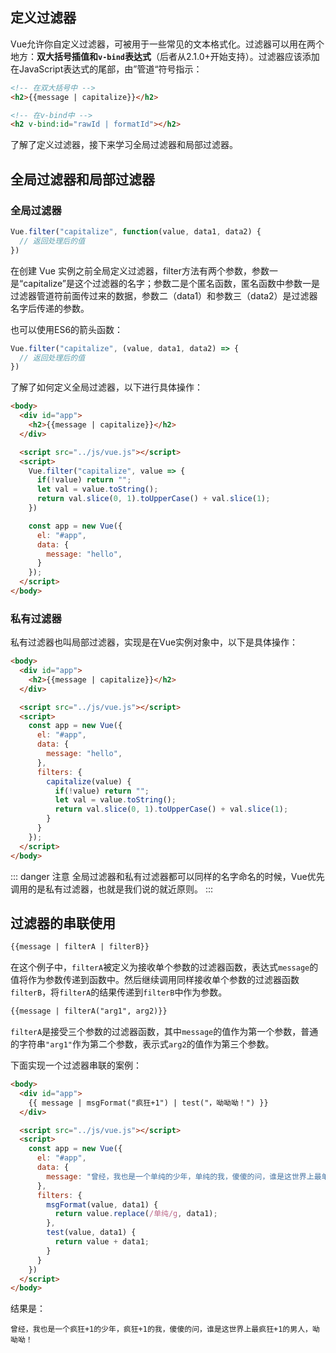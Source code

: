 ## 定义过滤器

Vue允许你自定义过滤器，可被用于一些常见的文本格式化。过滤器可以用在两个地方：**双大括号插值和`v-bind`表达式**（后者从2.1.0+开始支持）。过滤器应该添加在JavaScript表达式的尾部，由”管道“符号指示：

``` html
<!-- 在双大括号中 -->
<h2>{{message | capitalize}}</h2>

<!-- 在v-bind中 -->
<h2 v-bind:id="rawId | formatId"></h2>
```

了解了定义过滤器，接下来学习全局过滤器和局部过滤器。

## 全局过滤器和局部过滤器

### 全局过滤器

``` js
Vue.filter("capitalize", function(value, data1, data2) {
  // 返回处理后的值
})
```

在创建 Vue 实例之前全局定义过滤器，filter方法有两个参数，参数一是“capitalize”是这个过滤器的名字；参数二是个匿名函数，匿名函数中参数一是过滤器管道符前面传过来的数据，参数二（data1）和参数三（data2）是过滤器名字后传递的参数。

也可以使用ES6的箭头函数：

``` js
Vue.filter("capitalize", (value, data1, data2) => {
  // 返回处理后的值
})
```

了解了如何定义全局过滤器，以下进行具体操作：

``` html
<body>
  <div id="app">
    <h2>{{message | capitalize}}</h2>
  </div>

  <script src="../js/vue.js"></script>
  <script>
    Vue.filter("capitalize", value => {
      if(!value) return "";
      let val = value.toString();
      return val.slice(0, 1).toUpperCase() + val.slice(1);
    })

    const app = new Vue({
      el: "#app",
      data: {
        message: "hello",
      }
    });
  </script>
</body>
```
### 私有过滤器

私有过滤器也叫局部过滤器，实现是在Vue实例对象中，以下是具体操作：

``` html
<body>
  <div id="app">
    <h2>{{message | capitalize}}</h2>
  </div>

  <script src="../js/vue.js"></script>
  <script>
    const app = new Vue({
      el: "#app",
      data: {
        message: "hello",
      },
      filters: {
        capitalize(value) {
          if(!value) return "";
          let val = value.toString();
          return val.slice(0, 1).toUpperCase() + val.slice(1);
        }
      }
    });
  </script>
</body>
```

::: danger 注意
全局过滤器和私有过滤器都可以同样的名字命名的时候，Vue优先调用的是私有过滤器，也就是我们说的就近原则。
:::

## 过滤器的串联使用

``` html
{{message | filterA | filterB}}
```

在这个例子中，`filterA`被定义为接收单个参数的过滤器函数，表达式`message`的值将作为参数传递到函数中。然后继续调用同样接收单个参数的过滤器函数`filterB`，将`filterA`的结果传递到`filterB`中作为参数。

``` html
{{message | filterA("arg1", arg2)}}
```

`filterA`是接受三个参数的过滤器函数，其中`message`的值作为第一个参数，普通的字符串`"arg1"`作为第二个参数，表示式`arg2`的值作为第三个参数。

下面实现一个过滤器串联的案例：

``` html
<body>
  <div id="app">
    {{ message | msgFormat("疯狂+1") | test("，呦呦呦！") }}
  </div>

  <script src="../js/vue.js"></script>
  <script>
    const app = new Vue({
      el: "#app",
      data: {
        message: "曾经，我也是一个单纯的少年，单纯的我，傻傻的问，谁是这世界上最单纯的男人"
      },
      filters: {
        msgFormat(value, data1) {
          return value.replace(/单纯/g, data1);
        },
        test(value, data1) {
          return value + data1;
        }
      }
    })
  </script>
</body>
```

结果是：

``` 
曾经，我也是一个疯狂+1的少年，疯狂+1的我，傻傻的问，谁是这世界上最疯狂+1的男人，呦呦呦！
```


